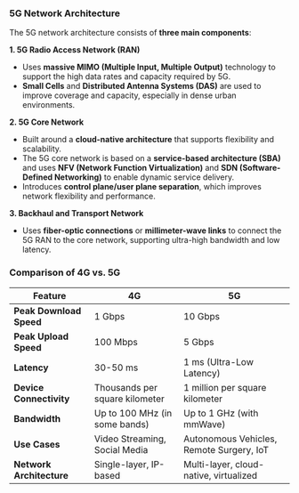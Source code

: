 ### **5G Network Architecture**

The 5G network architecture consists of **three main components**:

 **1. 5G Radio Access Network (RAN)**

- Uses **massive MIMO (Multiple Input, Multiple Output)** technology to support the high data rates and capacity required by 5G.
- **Small Cells** and **Distributed Antenna Systems (DAS)** are used to improve coverage and capacity, especially in dense urban environments.

**2. 5G Core Network**

- Built around a **cloud-native architecture** that supports flexibility and scalability.
- The 5G core network is based on a **service-based architecture (SBA)** and uses **NFV (Network Function Virtualization)** and **SDN (Software-Defined Networking)** to enable dynamic service delivery.
- Introduces **control plane/user plane separation**, which improves network flexibility and performance.
	
**3. Backhaul and Transport Network**

- Uses **fiber-optic connections** or **millimeter-wave links** to connect the 5G RAN to the core network, supporting ultra-high bandwidth and low latency.



### **Comparison of 4G vs. 5G**

|**Feature**|**4G**|**5G**|
|---|---|---|
|**Peak Download Speed**|1 Gbps|10 Gbps|
|**Peak Upload Speed**|100 Mbps|5 Gbps|
|**Latency**|30-50 ms|1 ms (Ultra-Low Latency)|
|**Device Connectivity**|Thousands per square kilometer|1 million per square kilometer|
|**Bandwidth**|Up to 100 MHz (in some bands)|Up to 1 GHz (with mmWave)|
|**Use Cases**|Video Streaming, Social Media|Autonomous Vehicles, Remote Surgery, IoT|
|**Network Architecture**|Single-layer, IP-based|Multi-layer, cloud-native, virtualized|
